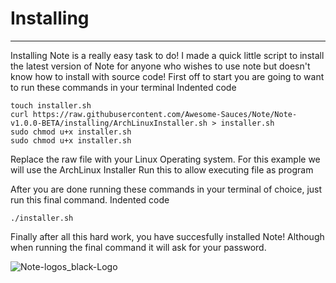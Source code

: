 # Installing
___

Installing Note is a really easy task to do!
I made a quick little script to install the latest version of Note for anyone who wishes to use note but doesn't know how to install with source code!
First off to start you are going to want to run these commands in your terminal
Indented code

    touch installer.sh
    curl https://raw.githubusercontent.com/Awesome-Sauces/Note/Note-v1.0.0-BETA/installing/ArchLinuxInstaller.sh > installer.sh
    sudo chmod u+x installer.sh
    sudo chmod u+x installer.sh


Replace the raw file with your Linux Operating system.
For this example we will use the ArchLinux Installer
 Run this to allow executing file as program

After you are done running these commands in your terminal of choice, just run this final command.
Indented code

    ./installer.sh


Finally after all this hard work, you have succesfully installed Note!
Although when running the final command it will ask for your password.

![Note-logos_black-Logo](https://user-images.githubusercontent.com/78565561/150656857-c89e1528-9f4b-4df2-bd51-c43456c720c0.png)
